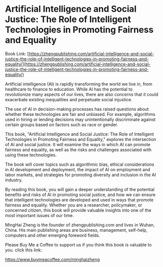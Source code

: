 # Artificial Intelligence and Social Justice: The Role of Intelligent Technologies in Promoting Fairness and Equality

Book Link: [https://zhengpublishing.com/artificial-intelligence-and-social-justice-the-role-of-intelligent-technologies-in-promoting-fairness-and-equality/](https://zhengpublishing.com/artificial-intelligence-and-social-justice-the-role-of-intelligent-technologies-in-promoting-fairness-and-equality/)

Artificial intelligence (AI) is rapidly transforming the world we live in, from healthcare to finance to education. While AI has the potential to revolutionize many aspects of our lives, there are also concerns that it could exacerbate existing inequalities and perpetuate social injustice.

The use of AI in decision-making processes has raised questions about whether these technologies are fair and unbiased. For example, algorithms used in hiring or lending decisions may unintentionally discriminate against certain groups based on factors such as race or gender.

This book, "Artificial Intelligence and Social Justice: The Role of Intelligent Technologies in Promoting Fairness and Equality," explores the intersection of AI and social justice. It will examine the ways in which AI can promote fairness and equality, as well as the risks and challenges associated with using these technologies.

The book will cover topics such as algorithmic bias, ethical considerations in AI development and deployment, the impact of AI on employment and labor markets, and strategies for promoting diversity and inclusion in the AI industry.

By reading this book, you will gain a deeper understanding of the potential benefits and risks of AI in promoting social justice, and how we can ensure that intelligent technologies are developed and used in ways that promote fairness and equality. Whether you are a researcher, policymaker, or concerned citizen, this book will provide valuable insights into one of the most important issues of our time.

MingHai Zheng is the founder of zhengpublishing.com and lives in Wuhan, China. His main publishing areas are business, management, self-help, computers and other emerging foreword fields.

Please Buy Me a Coffee to support us if you think this book is valuable to you. click this link:

https://www.buymeacoffee.com/minghaizheng
